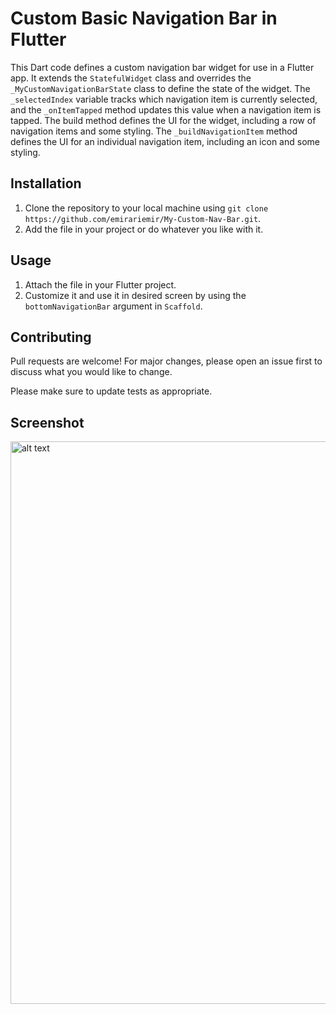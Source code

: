 # Custom Basic Navigation Bar in Flutter

This Dart code defines a custom navigation bar widget for use in a Flutter app. It extends the `StatefulWidget` class and overrides the `_MyCustomNavigationBarState` class to define the state of the widget. The `_selectedIndex` variable tracks which navigation item is currently selected, and the `_onItemTapped` method updates this value when a navigation item is tapped. The build method defines the UI for the widget, including a row of navigation items and some styling. The `_buildNavigationItem` method defines the UI for an individual navigation item, including an icon and some styling.

## Installation

1. Clone the repository to your local machine using `git clone https://github.com/emirariemir/My-Custom-Nav-Bar.git`.
2. Add the file in your project or do whatever you like with it.

## Usage

1. Attach the file in your Flutter project.
2. Customize it and use it in desired screen by using the `bottomNavigationBar` argument in `Scaffold`.

## Contributing

Pull requests are welcome! For major changes, please open an issue first to discuss what you would like to change.

Please make sure to update tests as appropriate.

## Screenshot

<img src="https://user-images.githubusercontent.com/65445097/233481807-83d0d198-bd1b-4757-a5ca-c2327c1c6aba.png" alt="alt text" height="900">

